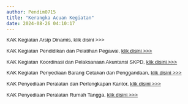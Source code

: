 ```yaml
---
author: Pendim0715
title: "Kerangka Acuan Kegiatan"
date: 2024-08-26 04:10:17
---
```

<p style="line-height: 1.1;"><span style="font-size: 10pt; font-family: arial, helvetica, sans-serif;"><span style="vertical-align: inherit;"><span style="vertical-align: inherit;">KAK Kegiatan Arsip Dinamis, klik disini &gt;&gt;&gt;</span></span></span></p>

<p style="line-height: 1.1;"><span style="font-size: 10pt; font-family: arial, helvetica, sans-serif;"><span style="vertical-align: inherit;"><span style="vertical-align: inherit;">KAK Kegiatan Pendidikan dan Pelatihan Pegawai, <a href="https://drive.google.com/file/d/1gKLFR49DT5UcnusmaBvjAalsksGcCp9u/view?usp=sharing">klik disini &gt;&gt;&gt;</a></span></span></span></p>

<p style="line-height: 1.1;"><span style="font-size: 10pt; font-family: arial, helvetica, sans-serif;"><span style="vertical-align: inherit;"><span style="vertical-align: inherit;">KAK Kegiatan Koordinasi dan Pelaksanaan Akuntansi SKPD, <a href="https://drive.google.com/file/d/1pBvwzJC-FeyZsOVdoSMQsCP4lDK2fAQA/view?usp=sharing">klik disini &gt;&gt;&gt;</a></span></span></span></p>

<p style="line-height: 1.1;"><span style="font-size: 10pt; font-family: arial, helvetica, sans-serif;"><span style="vertical-align: inherit;"><span style="vertical-align: inherit;">KAK Kegiatan Penyediaan Barang Cetakan dan Penggandaan, <a href="https://drive.google.com/file/d/1nfxZ_dRk0zmb2CjNXpP6wguI-8hajYJU/view?usp=sharing">klik disini &gt;&gt;&gt;</a></span></span></span></p>

<p style="line-height: 1.1;"><span style="font-size: 10pt; font-family: arial, helvetica, sans-serif;"><span style="vertical-align: inherit;"><span style="vertical-align: inherit;">KAK Penyediaan Peralatan dan Perlengkapan Kantor, <a href="https://drive.google.com/file/d/1Eirdq6rR-EtGQBbFA91Z0_SWu8CqdfOt/view?usp=sharing">klik disini &gt;&gt;&gt;</a></span></span></span></p>

<p style="line-height: 1.1;"><span style="font-size: 10pt; font-family: arial, helvetica, sans-serif;"><span style="vertical-align: inherit;"><span style="vertical-align: inherit;">KAK Penyediaan Peralatan Rumah Tangga, <a href="https://drive.google.com/file/d/1CxyjVzL4p7qXqB69EZES-TRcTJgwD7vx/view?usp=sharing">klik disini &gt;&gt;&gt;</a></span></span></span></p>

<p style="line-height: 1.1;"><span style="font-size: 10pt; font-family: arial, helvetica, sans-serif;"><span style="vertical-align: inherit;"><span style="vertical-align: inherit;"></span></span></span></p>
